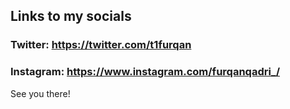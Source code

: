 ## Links to my socials

### Twitter: https://twitter.com/t1furqan
### Instagram: https://www.instagram.com/furqanqadri_/


See you there!
